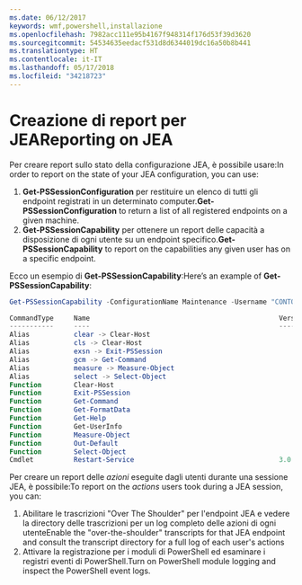 ```yaml
---
ms.date: 06/12/2017
keywords: wmf,powershell,installazione
ms.openlocfilehash: 7982acc111e95b4167f948314f176d53f39d3620
ms.sourcegitcommit: 54534635eedacf531d8d6344019dc16a50b8b441
ms.translationtype: HT
ms.contentlocale: it-IT
ms.lasthandoff: 05/17/2018
ms.locfileid: "34218723"
---
```

# <a name="reporting-on-jea"></a><span data-ttu-id="0a18e-102">Creazione di report per JEA</span><span class="sxs-lookup"><span data-stu-id="0a18e-102">Reporting on JEA</span></span>
<span data-ttu-id="0a18e-103">Per creare report sullo stato della configurazione JEA, è possibile usare:</span><span class="sxs-lookup"><span data-stu-id="0a18e-103">In order to report on the state of your JEA configuration, you can use:</span></span>
1.  <span data-ttu-id="0a18e-104">**Get-PSSessionConfiguration** per restituire un elenco di tutti gli endpoint registrati in un determinato computer.</span><span class="sxs-lookup"><span data-stu-id="0a18e-104">**Get-PSSessionConfiguration** to return a list of all registered endpoints on a given machine.</span></span>
2.  <span data-ttu-id="0a18e-105">**Get-PSSessionCapability** per ottenere un report delle capacità a disposizione di ogni utente su un endpoint specifico.</span><span class="sxs-lookup"><span data-stu-id="0a18e-105">**Get-PSSessionCapability** to report on the capabilities any given user has on a specific endpoint.</span></span>

<span data-ttu-id="0a18e-106">Ecco un esempio di **Get-PSSessionCapability**:</span><span class="sxs-lookup"><span data-stu-id="0a18e-106">Here’s an example of **Get-PSSessionCapability**:</span></span>
```powershell
Get-PSSessionCapability -ConfigurationName Maintenance -Username "CONTOSO\JohnDoe"

CommandType     Name                                               Version    Source
-----------     ----                                               -------    ------
Alias           clear -> Clear-Host
Alias           cls -> Clear-Host
Alias           exsn -> Exit-PSSession
Alias           gcm -> Get-Command
Alias           measure -> Measure-Object
Alias           select -> Select-Object
Function        Clear-Host
Function        Exit-PSSession
Function        Get-Command
Function        Get-FormatData
Function        Get-Help
Function        Get-UserInfo
Function        Measure-Object
Function        Out-Default
Function        Select-Object
Cmdlet          Restart-Service                                    3.0.0.0 Microsof...


```

<span data-ttu-id="0a18e-107">Per creare un report delle _azioni_ eseguite dagli utenti durante una sessione JEA, è possibile:</span><span class="sxs-lookup"><span data-stu-id="0a18e-107">To report on the _actions_ users took during a JEA session, you can:</span></span>
1. <span data-ttu-id="0a18e-108">Abilitare le trascrizioni "Over The Shoulder" per l'endpoint JEA e vedere la directory delle trascrizioni per un log completo delle azioni di ogni utente</span><span class="sxs-lookup"><span data-stu-id="0a18e-108">Enable the "over-the-shoulder" transcripts for that JEA endpoint and consult the transcript directory for a full log of each user's actions</span></span>
2. <span data-ttu-id="0a18e-109">Attivare la registrazione per i moduli di PowerShell ed esaminare i registri eventi di PowerShell.</span><span class="sxs-lookup"><span data-stu-id="0a18e-109">Turn on PowerShell module logging and inspect the PowerShell event logs.</span></span>
